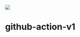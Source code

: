 ![](https://github.com/adamako/github-action-v1/workflows/ChallengeCI/badge.svg)

# github-action-v1
